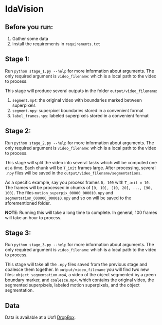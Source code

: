 # IdaVision

## Before you run:
1. Gather some data
2. Install the requirements in `requirements.txt`

## Stage 1:

Run `python stage_1.py --help` for more information about arguments. The only required argument is `video_filename`: which is a local path to the video to process. 

This stage will produce several outputs in the folder `output/video_filename`:
1. `segment.mp4`: the original video with boundaries marked between superpixels
2. `segment.npy`: superpixel boundaries stored in a convenient format
3. `label_frames.npy`: labeled superpixels stored in a convenient format

## Stage 2:

Run `python stage_2.py --help` for more information about arguments. The only required argument is `video_filename`: which is a local path to the video to process. 

This stage will split the video into several tasks which will be computed one at a time. Each chunk will be `T_init` frames large. After processing, several `.npy` files will be saved in the `output/video_filename/segmentations`.

As a specific example, say you process frames `0, 100` with `T_init = 10`. The frames will be processed in chunks of `[0, 10], [10, 20], ..., [90, 100]`. The files `motion_superpix_00000_000010.npy` and `segmentation_000000_000010.npy` and so on will be saved to the aforementioned folder.

**NOTE**: Running this will take a long time to complete. In general, 100 frames will take an hour to process. 

## Stage 3:

Run `python stage_3.py --help` for more information about arguments. The only required argument is `video_filename`: which is a local path to the video to process. 

This stage will take all the `.npy` files saved from the previous stage and coalesce them together. In `output/video_filename` you will find two new files: `object_segmentation.mp4`, a video of the object segmented by a green boundary marker, and `coalesce.mp4`, which contains the original video, the segmented superpixels, labeled motion superpixels, and the object segmentation. 

## Data

Data is available at a UofI [DropBox](https://uofi.box.com/s/v2n5d1ex7rmvxkpfo373gmq7vqgvayal).
